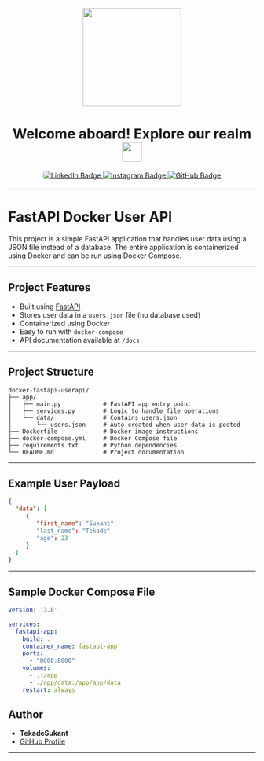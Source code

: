 
<div align="center">
  <img src="https://i.giphy.com/media/v1.Y2lkPTc5MGI3NjExYm5vaHRnaGpjbXl0M2V2ZGo4Y3E3ZDlua2tmaDZidHVyNTdyazY0NiZlcD12MV9pbnRlcm5hbF9naWZfYnlfaWQmY3Q9cw/KzJkzjggfGN5Py6nkT/giphy.gif" width="200"/>
</div>

<h1 align="center">
  <span class="bold">Welcome aboard! Explore our realm</span>
  <img src="https://media.giphy.com/media/WUlplcMpOCEmTGBtBW/giphy.gif" width="40px"/>
</h1>

<div id="badges" align="center">
  <a href="https://www.linkedin.com/in/tekade-sukant-3343bb252">
    <img src="https://img.shields.io/badge/LinkedIn-0A66C2?style=for-the-badge&logo=linkedin&logoColor=white" alt="LinkedIn Badge" style="border-radius: 5px;"/>
  </a>
  <a href="https://www.instagram.com/muschifresser/" target="_blank">
    <img src="https://img.shields.io/badge/Instagram-AA336A?style=for-the-badge&logo=instagram&logoColor=white" alt="Instagram Badge" style="margin-bottom: 5px;" />
  </a>
  <a href="https://github.com/tekadesukant">
    <img src="https://img.shields.io/badge/GitHub-purple?style=for-the-badge&logo=github&logoColor=white" alt="GitHub Badge"/>
  </a>
</div>

---

# FastAPI Docker User API

This project is a simple FastAPI application that handles user data using a JSON file instead of a database. The entire application is containerized using Docker and can be run using Docker Compose.

---

## Project Features

- Built using [FastAPI](https://fastapi.tiangolo.com/)
- Stores user data in a `users.json` file (no database used)
- Containerized using Docker
- Easy to run with `docker-compose`
- API documentation available at `/docs`

---

## Project Structure

```
docker-fastapi-userapi/
├── app/
│   ├── main.py            # FastAPI app entry point
│   ├── services.py        # Logic to handle file operations
│   └── data/              # Contains users.json
│       └── users.json     # Auto-created when user data is posted
├── Dockerfile             # Docker image instructions
├── docker-compose.yml     # Docker Compose file
├── requirements.txt       # Python dependencies
└── README.md              # Project documentation
```

---

## Example User Payload

```json
{
  "data": [
     {
        "first_name": "Sukant"
        "last_name": "Tekade"
        "age": 23
     }
  ] 
}
```

---

## Sample Docker Compose File

```yaml
version: '3.8'

services:
  fastapi-app:
    build: .
    container_name: fastapi-app
    ports:
      - "8000:8000"
    volumes:
      - .:/app
      - ./app/data:/app/app/data
    restart: always
```

## Author

- **TekadeSukant**
- [GitHub Profile](https://github.com/tekadesukant)

---
